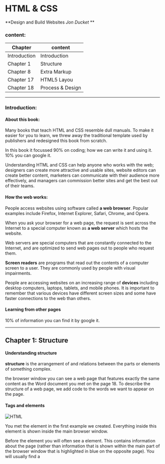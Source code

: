 # HTML & CSS 
 **Design and Build Websites *Jon Ducket* **

 ### content:

| Chapter          | content         |
| -------------    | -------------   |
| Introduction     |Introduction     |
| Chapter 1        | Structure       |
| Chapter 8        | Extra Markup    |
| Chapter 17       | HTML5 Layou     |
| Chapter 18       | Process & Design|


---------------------------------------------
### Introduction:
####  About this book:

Many books that teach HTML and CSS 
resemble dull manuals. To make it easier for 
you to learn, we threw away the traditional 
template used by publishers and redesigned 
this book from scratch.

In this book it focussed 90% on coding; how we can write it and using it.
10% you can google it.

Understanding HTML and CSS 
can help anyone who works 
with the web; designers can 
create more attractive and 
usable sites, website editors can 
create better content, marketers 
can communicate with their 
audience more effectively, and 
managers can commission 
better sites and get the best out 
of their teams.


#### How the web works:

People access websites using 
software called **a web browser**. 
Popular examples include 
Firefox, Internet Explorer, Safari, 
Chrome, and Opera.

When you ask your browser for 
a web page, the request is sent 
across the Internet to a special 
computer known as  **a web 
server** which hosts the website.

Web servers are special 
computers that are constantly 
connected to the Internet, and 
are optimized to send web pages 
out to people who request them.

**Screen readers** are programs 
that read out the contents of a 
computer screen to a user. They 
are commonly used by people 
with visual impairments.

People are accessing websites 
on an increasing range of **devices** 
including desktop computers, 
laptops, tablets, and mobile 
phones. It is important to 
remember that various devices 
have different screen sizes and 
some have faster connections to 
the web than others.

#### Learning from other pages
10% of information you can find it by google it.


---------------------------------------------
## Chapter 1: Structure

#### Understanding structure
**structure** is the arrangement of and relations between the parts or elements of something complex.

the browser window you can see a web page that features exactly 
the same content as the Word document you met on the page 18. To 
describe the structure of a web page, we add code to the words we want 
to appear on the page.

#### Tags and elements 
![HTML](https://csveda.com/wp-content/uploads/2020/02/HTML_Structure.png)

**<body>**
You met the **<body>** element 
in the first example we created. 
Everything inside this element is 
shown inside the main browser 
window.

**<head>**
Before the **<body>** element you 
will often see a **<head>** element. 
This contains information 
about the page (rather than 
information that is shown within 
the main part of the browser 
window that is highlighted in 
blue on the opposite page). 
You will usually find a **<title>**
element inside the **<head>**
element.

**<title>**
The contents of the **<title>**
element are either shown in the 
top of the browser, above where 
you usually type in the URL of 
the page you want to visit, or 
on the tab for that page (if your 
browser uses tabs to allow you 
to view multiple pages at the 
same time).
![Tags](https://mason.gmu.edu/~kshiffl4/375/HTML_Tags.jpg)
---------------------------------------------
---------------------------------------------
## Chapter 8: Extra Markup
#### Specifying different versions of HTML
Each new version was designed 
to be an improvement on the 
last (with new elements and 
attributes added and older code 
removed).

Because there have been 
several versions of HTML, each 
web page should begin with a 
DOCTYPE declaration to tell a 
browser which version of HTML 
the page is using (although 
browsers usually display the 
page even if it is not included). 
We will therefore be including 
one in each example for the rest 
of the book.

![DOCTYPE](https://i.ytimg.com/vi/ZW8qI1HvYJs/maxresdefault.jpg)



#### Comments, meta information and iframes:
##### Comments in HTML

**<!-- -->**

If you want to add a comment 
to your code that will not be 
visible in the user's browser, you 
can add the text between these 
characters:eg:

<!-- comment goes here -->

##### ID Attribute
Every HTML element can carry 
the id attribute. It is used to 
uniquely identify that element 
from other elements on the 
page. Its value should start with 
a letter or an underscore (not a 
number or any other character).
It is important that no two 
elements on the same page 
have the same value for their id
attributes (otherwise the value is 
no longer unique).
![ID](https://codebridgeplus.com/wp-content/uploads/html-links.jpg)

##### Class attributes
Every HTML element can 
also carry a class attribute. 
Sometimes, rather than uniquely 
identifying one element within 
a document, you will want a 
way to identify several elements 
as being different from the 
other elements on the page. 
For example, you might have 
some paragraphs of text that 
contain information that is more 
important than others and want 
to distinguish these elements, or 
you might want to differentiate 
between links that point to other 
pages on your own site and links 
that point to external sites.
![class](https://www.wikihow.com/images/thumb/5/53/Define-a-CSS-Class-Style-Step-4-Version-2.jpg/v4-460px-Define-a-CSS-Class-Style-Step-4-Version-2.jpg.webp)

##### Block Elements
Some elements will always 
appear to start on a new line in 
the browser window. These are 
known as block level elements. 

Examples of block elements are 
<h1>, <p>, <ul>, and <li>.

##### Inline element
Some elements will always 
appear to continue on the 
same line as their neighbouring 
elements. These are known as 
inline elements.

Examples of inline elements are 
<a>, <b>, <em>, and <img>


#### Identifying and grouping elements
##### div  --><div>
The <div> element allows you to 
group a set of elements together 
in one block-level box.

##### span
The <span> element acts like 
an inline equivalent of the <div>
element.

## Chapter 17: HTML5 Layou     
HTML5 introduces a new set of elements that allow you to divide up the 
parts of a page. The names of these elements indicate the kind of content 
you will find in them. They are still subject to change, but that has not 
stopped many web page authors using them already.

![layout](https://stuyhsdesign.files.wordpress.com/2016/05/yoko-html5.png)

##### Headers & Footers
The <header> and <footer>
elements can be used for:
* The main header or footer 
that appears at the top or 
bottom of every page on the 
site.
* A header or footer for an 
individual <article> or 
<section> within the page.

##### Navigation
The <nav> element is used to 
contain the major navigational 
blocks on the site such as the 
primary site navigation.

##### Articles
The <article> element acts as 
a container for any section of a 
page that could stand alone and 
potentially be syndicated.

##### Sections
The <section> element groups 
related content together, and 
typically each section would 
have its own heading.
* The new HTML5 elements indicate the purpose of 
different parts of a web page and help to describe 
its structure.
* The new elements provide clearer code (compared 
with using multiple <div> elements).
*  Older browsers that do not understand HTML5 
elements need to be told which elements are 
block-level elements.
* To make HTML5 elements work in Internet Explorer 8 
(and older versions of IE), extra JavaScript is needed, 
which is available free from Google
---------------------------------------------
## Chapter 18: Process & Design
It's important to understand who your target audience 
is, why they would come to your site, what information 
they want to find and when they are likely to return.
*  Site maps allow you to plan the structure of a site.
*  Wireframes allow you to organize the information that 
will need to go on each page.
* Design is about communication. Visual hierarchy helps 
visitors understand what you are trying to tell them.
*  You can differentiate between pieces of information 
using size, color, and style. 
* You can use grouping and similarity to help simplify 
the information you present
---------------------------------------------
# JavaScript

![](https://res.cloudinary.com/practicaldev/image/fetch/s--1LH1zbno--/c_imagga_scale,f_auto,fl_progressive,h_900,q_auto,w_1600/https://dev-to-uploads.s3.amazonaws.com/i/84jmz6dsrpggzfb6ffyr.png)
The next must-read blog post after learning this in JavaScript.

* A - apply()
* B - bind()
* c - call()

Using them, we can set what 'this' should refer to, irrespective of how or where the function gets called. Let's see what would happen in case of an object. showName method is being called through its owner object student, as shown below...

const student = {
    name: "Rahul", 
    showName: function(){
        console.log(this.name); 
    }
}

student.showName(); //Rahul

Hence, 'this' used inside the function will refer to the student object.

What if we assign the showName function to a global scoped variable greetStudent, and then call it as below...

const student = {
    name: "Rahul", 
    showName: function(){
        console.log(this.name); 
    }
}

const greetStudent = student.showName; 

greetStudent();

//Does not print Anything

// 'this' refers to global object now

// because greetStudent is global, and hence student.showName is being called globally.

The reference to 'this' changes to the global object, & this can cause unwanted and hard to spot bugs.

